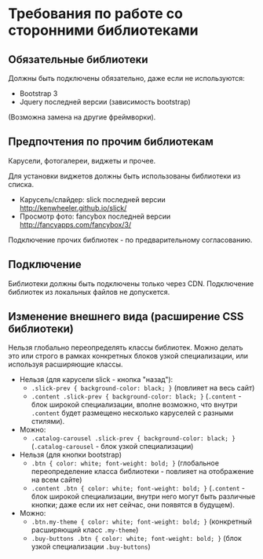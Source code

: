 # Требования по работе со сторонними библиотеками

## Обязательные библиотеки

Должны быть подключены обязательно, даже если не используются:

 * Bootstrap 3
 * Jquery последней версии (зависимость bootstrap)

(Возможна замена на другие фреймворки).

## Предпочтения по прочим библиотекам

Карусели, фотогалереи, виджеты и прочее.

Для установки виджетов должны быть использованы библиотеки из списка. 

 * Карусель/слайдер: slick последней версии http://kenwheeler.github.io/slick/
 * Просмотр фото: fancybox последней версии http://fancyapps.com/fancybox/3/
 
Подключение прочих библиотек - по предварительному согласованию.

## Подключение

Библиотеки должны быть подключены только через CDN. Подключение библиотек из
локальных файлов не допускется.

## Изменение внешнего вида (расширение CSS библиотеки)

Нельзя глобально переопределять классы библиотек. Можно делать это 
или строго в рамках конкретных блоков узкой специализации,
или используя расширяющие классы.
 
  * Нельзя (для карусели slick - кнопка "назад"):
    * `.slick-prev { background-color: black; }` (повлияет на весь сайт)
    * `.content .slick-prev { background-color: black; }` (`.content` - блок широкой специализации, 
    вполне возможно, что внутри `.content` будет размещено несколько каруселей с разными стилями).
  * Можно:
    * `.catalog-carousel .slick-prev { background-color: black; }` (`.catalog-carousel` - 
    блок узкой специализации)
  * Нельзя (для кнопки bootstrap)
    * `.btn { color: white; font-weight: bold; }` (глобальное переопределение класса библиотеки - повлияет на отображение на всем сайте)
    * `.content .btn { color: white; font-weight: bold; }` (`.content` - блок широкой специализации, 
    внутри него могут быть различные кнопки; даже если их нет сейчас, они появятся в будущем).
  * Можно:
    * `.btn.my-theme { color: white; font-weight: bold; }` (конкретный расширяющий класс `.my-theme`)
    * `.buy-buttons .btn { color: white; font-weight: bold; }` (блок узкой специализации `.buy-buttons`)
 

